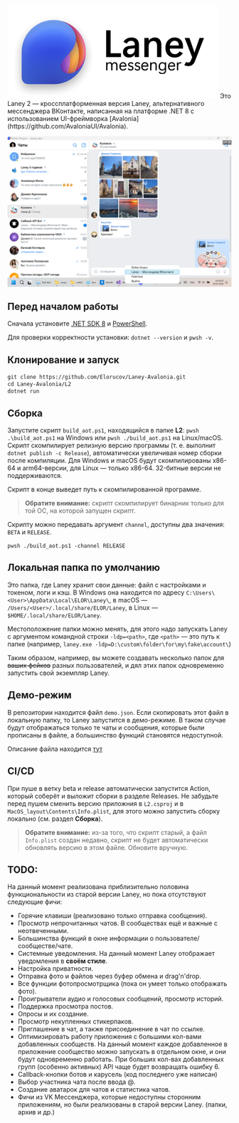 <picture width="480px">
  <source media="(prefers-color-scheme: dark)" srcset="docs/logo_dark.png">
  <source media="(prefers-color-scheme: light)" srcset="docs/logo_light.png">
  <img alt="Logo" src="docs/logo_light.png">
</picture>
Это Laney 2 — кроссплатформенная версия Laney, альтернативного мессенджера ВКонтакте, написанная на платформе .NET 8 с использованием UI-фреймворка [Avalonia](https://github.com/AvaloniaUI/Avalonia).

![Windows](docs/screen_windows.png)

## Перед началом работы
Сначала установите [.NET SDK 8](https://dotnet.microsoft.com/en-us/download/dotnet/8.0) и [PowerShell](https://docs.microsoft.com/en-us/powershell/scripting/install/installing-powershell).

Для проверки корректности установки: `dotnet --version` и `pwsh -v`.

## Клонирование и запуск
```
git clone https://github.com/Elorucov/Laney-Avalonia.git
cd Laney-Avalonia/L2
dotnet run
```

## Сборка
Запустите скрипт `build_aot.ps1`, находящийся в папке **L2**: `pwsh .\build_aot.ps1` на Windows или `pwsh ./build_aot.ps1` на Linux/macOS.
Скрипт скомпилирует релизную версию программы (т. е. выполнит `dotnet publish -c Release`), автоматически увеличивая номер сборки после компиляции. Для Windows и macOS будут скомпилированы x86-64 и arm64-версии, для Linux — только x86-64. 32-битные версии не поддерживаются.

Скрипт в конце выведет путь к скомпилированной программе.

> **Обратите внимание:** скрипт скомпилирует бинарник только для той ОС, на которой запущен скрипт.

Скрипту можно передавать аргумент `channel`, доступны два значения: `BETA` и `RELEASE`.
```
pwsh ./build_aot.ps1 -channel RELEASE
```

## Локальная папка по умолчанию
Это папка, где Laney хранит свои данные: файл с настройками и токеном, логи и кэш. В Windows она находится по адресу `C:\Users\<User>\AppData\Local\ELOR\Laney\`, в macOS — `/Users/<User>/.local/share/ELOR/Laney`, в Linux — `$HOME/.local/share/ELOR/Laney`.

Местоположение папки можно менять, для этого надо запускать Laney с аргументом командной строки `-ldp=<path>`, где `<path>` — это путь к папке (например, `laney.exe -ldp=D:\custom\folder\for\my\fake\account\`)

Таким образом, например, вы можете создавать несколько папок для ~~ваших фейков~~ разных пользователей, и дял этих папок одновременно запустить свой экземпляр Laney.


## Демо-режим
В репозитории находится файл `demo.json`. Если скопировать этот файл в локальную папку, то Laney запустится в демо-режиме. В таком случае будут отображаться только те чаты и сообщения, которые были прописаны в файле, а большинство функций становятся недоступной.

Описание файла находится [тут](docs/demomode.md)


## CI/CD
При пуше в ветку beta и release автоматически запустится Action, который соберёт и выложит сборки в разделе Releases. Не забудьте перед пушем сменить версию приложния в `L2.csproj` и в `MacOS_layout\Contents\Info.plist`, для этого можно запустить сборку локально (см. раздел **Сборка**). 
> **Обратите внимание:** из-за того, что скрипт старый, а файл `Info.plist` создан недавно, скрипт не будет автоматически обновлять версию в этом файле. Обновите вручную.

## TODO:
На данный момент реализована приблизительно половина функциональности из старой версии Laney, но пока отсутствуют следующие фичи:

+ Горячие клавиши (реализовано только отправка сообщения).
+ Просмотр непрочитанных чатов. В сообществах ещё и важные с неотвеченными.
+ Большинства функций в окне информации о пользователе/сообществе/чате.
+ Системные уведомления. На данный момент Laney отображает уведомления в __своём стиле__.
+ Настройка приватности.
+ Отправка фото и файлов через буфер обмена и drag'n'drop.
+ Все функции фотопросмотрщика (пока он умеет только отображать фото).
+ Проигрыватели аудио и голосовых сообщений, просмотр историй.
+ Поддержка просмотра постов.
+ Опросы и их создание.
+ Просмотр некупленных стикерпаков.
+ Приглашение в чат, а также присоединение в чат по ссылке.
+ Оптимизировать работу приложения с большими кол-вами добавленных сообществ. На данный момент каждое добавленное в приложение сообщество можно запускать в отдельном окне, и они будут одновременно работать. При больших кол-вах добавленных групп (особенно активных) API чаще будет возвращать ошибку 6.
+ Callback-кнопки ботов и карусель (код последнего уже написан)
+ Выбор участника чата после ввода @.
+ Создание аватарок для чатов и статистика чатов.
+ Фичи из VK Мессенджера, которые недоступны сторонним приложениям, но были реализованы в старой версии Laney. (папки, архив и др.)